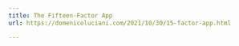 ```yaml
---
title: The Fifteen-Factor App
url: https://domenicoluciani.com/2021/10/30/15-factor-app.html

---
```

